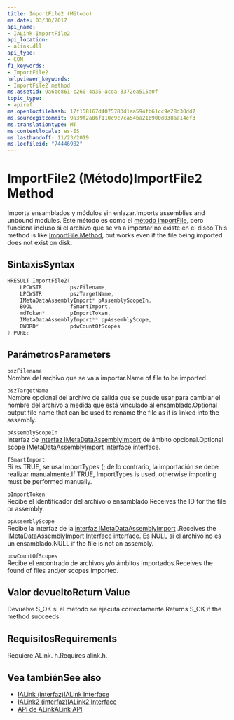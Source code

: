 ```yaml
---
title: ImportFile2 (Método)
ms.date: 03/30/2017
api_name:
- IALink.ImportFile2
api_location:
- alink.dll
api_type:
- COM
f1_keywords:
- ImportFile2
helpviewer_keywords:
- ImportFile2 method
ms.assetid: 9a6be861-c260-4a35-acea-3372ea515a0f
topic_type:
- apiref
ms.openlocfilehash: 17f158167d4075783d1aa594fb61cc9e28d30dd7
ms.sourcegitcommit: 9a39f2a06f110c9c7ca54ba216900d038aa14ef3
ms.translationtype: MT
ms.contentlocale: es-ES
ms.lasthandoff: 11/23/2019
ms.locfileid: "74446982"
---
```

# <a name="importfile2-method"></a><span data-ttu-id="7fd9e-102">ImportFile2 (Método)</span><span class="sxs-lookup"><span data-stu-id="7fd9e-102">ImportFile2 Method</span></span>
<span data-ttu-id="7fd9e-103">Importa ensamblados y módulos sin enlazar.</span><span class="sxs-lookup"><span data-stu-id="7fd9e-103">Imports assemblies and unbound modules.</span></span> <span data-ttu-id="7fd9e-104">Este método es como el [método importFile](importfile-method.md), pero funciona incluso si el archivo que se va a importar no existe en el disco.</span><span class="sxs-lookup"><span data-stu-id="7fd9e-104">This method is like [ImportFile Method](importfile-method.md), but works even if the file being imported does not exist on disk.</span></span>  
  
## <a name="syntax"></a><span data-ttu-id="7fd9e-105">Sintaxis</span><span class="sxs-lookup"><span data-stu-id="7fd9e-105">Syntax</span></span>  
  
```cpp  
HRESULT ImportFile2(  
    LPCWSTR         pszFilename,  
    LPCWSTR         pszTargetName,  
    IMetaDataAssemblyImport* pAssemblyScopeIn,  
    BOOL            fSmartImport,  
    mdToken*        pImportToken,  
    IMetaDataAssemblyImport** ppAssemblyScope,  
    DWORD*          pdwCountOfScopes  
) PURE;  
```  
  
## <a name="parameters"></a><span data-ttu-id="7fd9e-106">Parámetros</span><span class="sxs-lookup"><span data-stu-id="7fd9e-106">Parameters</span></span>  
 `pszFilename`  
 <span data-ttu-id="7fd9e-107">Nombre del archivo que se va a importar.</span><span class="sxs-lookup"><span data-stu-id="7fd9e-107">Name of file to be imported.</span></span>  
  
 `pszTargetName`  
 <span data-ttu-id="7fd9e-108">Nombre opcional del archivo de salida que se puede usar para cambiar el nombre del archivo a medida que está vinculado al ensamblado.</span><span class="sxs-lookup"><span data-stu-id="7fd9e-108">Optional output file name that can be used to rename the file as it is linked into the assembly.</span></span>  
  
 `pAssemblyScopeIn`  
 <span data-ttu-id="7fd9e-109">Interfaz de [interfaz IMetaDataAssemblyImport](../metadata/imetadataassemblyimport-interface.md) de ámbito opcional.</span><span class="sxs-lookup"><span data-stu-id="7fd9e-109">Optional scope [IMetaDataAssemblyImport Interface](../metadata/imetadataassemblyimport-interface.md) interface.</span></span>  
  
 `fSmartImport`  
 <span data-ttu-id="7fd9e-110">Si es TRUE, se usa ImportTypes (; de lo contrario, la importación se debe realizar manualmente.</span><span class="sxs-lookup"><span data-stu-id="7fd9e-110">If TRUE, ImportTypes is used, otherwise importing must be performed manually.</span></span>  
  
 `pImportToken`  
 <span data-ttu-id="7fd9e-111">Recibe el identificador del archivo o ensamblado.</span><span class="sxs-lookup"><span data-stu-id="7fd9e-111">Receives the ID for the file or assembly.</span></span>  
  
 `ppAssemblyScope`  
 <span data-ttu-id="7fd9e-112">Recibe la interfaz de la [interfaz IMetaDataAssemblyImport](../metadata/imetadataassemblyimport-interface.md) .</span><span class="sxs-lookup"><span data-stu-id="7fd9e-112">Receives the [IMetaDataAssemblyImport Interface](../metadata/imetadataassemblyimport-interface.md) interface.</span></span> <span data-ttu-id="7fd9e-113">Es NULL si el archivo no es un ensamblado.</span><span class="sxs-lookup"><span data-stu-id="7fd9e-113">NULL if the file is not an assembly.</span></span>  
  
 `pdwCountOfScopes`  
 <span data-ttu-id="7fd9e-114">Recibe el encontrado de archivos y/o ámbitos importados.</span><span class="sxs-lookup"><span data-stu-id="7fd9e-114">Receives the found of files and/or scopes imported.</span></span>  
  
## <a name="return-value"></a><span data-ttu-id="7fd9e-115">Valor devuelto</span><span class="sxs-lookup"><span data-stu-id="7fd9e-115">Return Value</span></span>  
 <span data-ttu-id="7fd9e-116">Devuelve S_OK si el método se ejecuta correctamente.</span><span class="sxs-lookup"><span data-stu-id="7fd9e-116">Returns S_OK if the method succeeds.</span></span>  
  
## <a name="requirements"></a><span data-ttu-id="7fd9e-117">Requisitos</span><span class="sxs-lookup"><span data-stu-id="7fd9e-117">Requirements</span></span>  
 <span data-ttu-id="7fd9e-118">Requiere ALink. h.</span><span class="sxs-lookup"><span data-stu-id="7fd9e-118">Requires alink.h.</span></span>  
  
## <a name="see-also"></a><span data-ttu-id="7fd9e-119">Vea también</span><span class="sxs-lookup"><span data-stu-id="7fd9e-119">See also</span></span>

- [<span data-ttu-id="7fd9e-120">IALink (interfaz)</span><span class="sxs-lookup"><span data-stu-id="7fd9e-120">IALink Interface</span></span>](ialink-interface.md)
- [<span data-ttu-id="7fd9e-121">IALink2 (interfaz)</span><span class="sxs-lookup"><span data-stu-id="7fd9e-121">IALink2 Interface</span></span>](ialink2-interface.md)
- [<span data-ttu-id="7fd9e-122">API de ALink</span><span class="sxs-lookup"><span data-stu-id="7fd9e-122">ALink API</span></span>](index.md)
